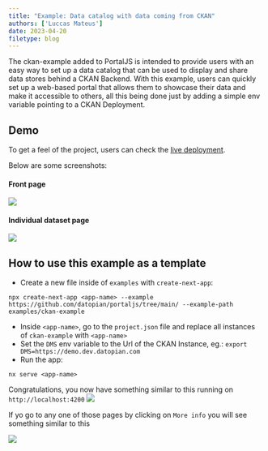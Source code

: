 ```yaml
---
title: "Example: Data catalog with data coming from CKAN"
authors: ['Luccas Mateus']
date: 2023-04-20
filetype: blog
---
```


The ckan-example added to PortalJS is intended to provide users with an easy way to set up a data catalog that can be used to display and share data stores behind a CKAN Backend. With this example, users can quickly set up a web-based portal that allows them to showcase their data and make it accessible to others, all this being done just by adding a simple env variable pointing to a CKAN Deployment.

## Demo

To get a feel of the project, users can check the [live deployment](https://ckan-example.portaljs.org).

Below are some screenshots:

#### Front page

![](https://i.imgur.com/NlTAIAg.png)

#### Individual dataset page

![](https://i.imgur.com/RRoIlGf.png)

## How to use this example as a template

- Create a new file inside of `examples` with `create-next-app`:
```
npx create-next-app <app-name> --example https://github.com/datopian/portaljs/tree/main/ --example-path examples/ckan-example
```
- Inside `<app-name>`, go to the `project.json` file and replace all instances of `ckan-example` with `<app-name>`
- Set the `DMS` env variable to the Url of the CKAN Instance, eg.: `export DMS=https://demo.dev.datopian.com`
- Run the app:
```
nx serve <app-name>
```

Congratulations, you now have something similar to this running on `http://localhost:4200`
![](https://media.discordapp.net/attachments/1069718983604977754/1098252297726865408/image.png?width=853&height=461)

If yo go to any one of those pages by clicking on `More info` you will see something similar to this

![](https://media.discordapp.net/attachments/1069718983604977754/1098252298074988595/image.png?width=853&height=461)
